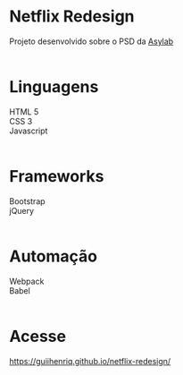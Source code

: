 # Netflix Redesign
Projeto desenvolvido sobre o PSD da <a href="https://www.asylab.com/single-post/2018/06/04/Redesign-Concept-Netflix-Website" target="_blank">Asylab</a><br><br>
# Linguagens
HTML 5<br>
CSS 3<br>
Javascript
<br><br>
# Frameworks
Bootstrap<br>
jQuery
<br><br>
# Automação
Webpack<br>
Babel
<br><br>
# Acesse
<a href="https://guiihenriq.github.io/netflix-redesign/" target="_blank">https://guiihenriq.github.io/netflix-redesign/</a>
